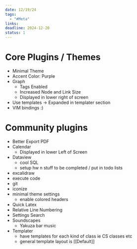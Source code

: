 ```yaml
---
date: 12/19/24
tags:
  - "#Meta"
links: 
deadline: 2024-12-20
status: 1
---
```

# Core Plugins / Themes
- Minimal Theme
- Accent Color:  Purple
- Graph
	- Tags Enabled
	- Increased Node and Link Size
	- Displayed in lower right of screen
- Use templates -> Expanded in templater section
- VIM bindings :)
# Community plugins
- Better Export PDF
- Calendar
	- Displayed in lower Left of Screen
- Dataview
	- cool SQL
	- setup hw n stuff to be completed / put in todo lists
- excalidraw
- execute code
- git
- iconize
- minimal theme settings
	- enable colored headers
- Quick Latex
- Relative Line Numbering
- Settings Search
- Soundscapes
	- Yakuza bar music
- Templater
	- have templates for each kind of class ie CS classes etc
	- general template layout is [[Default]]